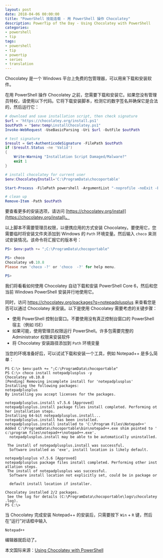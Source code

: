 ```yaml
---
layout: post
date: 2018-04-06 00:00:00
title: "PowerShell 技能连载 - 用 PowerShell 操作 Chocolatey"
description: PowerTip of the Day - Using Chocolatey with PowerShell
categories:
- powershell
- tip
tags:
- powershell
- tip
- powertip
- series
- translation
---
```

Chocolatey 是一个 Windows 平台上免费的包管理器，可以用来下载和安装软件。

在用 PowerShell 操作 Chocolatey 之前，您需要下载和安装它。如果您没有管理员特权，请使用以下代码。它将下载安装脚本，检测它的数字签名并确保它是合法的，然后运行它：

```powershell
# download and save installation script, then check signature
$url = 'https://chocolatey.org/install.ps1'
$outPath = "$env:temp\installChocolatey.ps1"
Invoke-WebRequest -UseBasicParsing -Uri $url -OutFile $outPath

# test signature
$result = Get-AuthenticodeSignature -FilePath $outPath
if ($result.Status -ne 'Valid')
{
    Write-Warning "Installation Script Damaged/Malware?"
    exit 1
}

# install chocolatey for current user
$env:ChocolateyInstall='C:\ProgramData\chocoportable'

Start-Process -FilePath powershell -ArgumentList "-noprofile -noExit -ExecutionPolicy Bypass -File ""$outPath""" -Wait

# clean up
Remove-Item -Path $outPath
```

要查看更多的安装选项，请访问 [https://chocolatey.org/install](https://chocolatey.org/install)。

以上脚本不需要管理员权限，以便携应用的方式安装 Chocolatey。要使用它，您需要临时将安装文件夹添加到 Windows 的 `Path` 环境变量。然后输入 `choco` 来测试安装情况。该命令将汇报它的版本号：

```powershell
PS> $env:path += ";C:\ProgramData\chocoportable"

PS> choco
Chocolatey v0.10.8
Please run 'choco -?' or 'choco  -?' for help menu.

PS>
```

我们将看看如何使用 Chocolatey 自动下载和安装 PowerShell Core 6，然后和您当前 Windows PowerShell 安装并行地使用它。

同时，访问 https://chocolatey.org/packages?q=notepadplusplus 来查看您是否可以通过 Chocolatey 来安装。以下是使用 Chocolatey 需要考虑的关键步骤：


* 使用 PowerShell 控制台窗口。不要使用没有真正控制台窗口的 PowerShell 宿主（例如 ISE）
* 如果可能，使用管理员权限运行 PowerShell。许多包需要完整的 Administrator 权限来安装软件
* 将 Chocolatey 安装路径添加到 `Path` 环境变量

当您的环境准备好后，可以试试下载和安装一个工具，例如 Notepad++ 是多么简单：

    PS C:\> $env:path += ";C:\ProgramData\chocoportable"
    PS C:\> choco install notepadplusplus -y
    Chocolatey v0.10.8
    [Pending] Removing incomplete install for 'notepadplusplus'
    Installing the following packages:
    notepadplusplus
    By installing you accept licenses for the packages.

    notepadplusplus.install v7.5.6 [Approved]
    notepadplusplus.install package files install completed. Performing ot
    her installation steps.
    Installing 64-bit notepadplusplus.install...
    notepadplusplus.install has been installed.
    notepadplusplus.install installed to 'C:\Program Files\Notepad++'
    Added C:\ProgramData\chocoportable\bin\notepad++.exe shim pointed to '
    c:\program files\notepad++\notepad++.exe'.
      notepadplusplus.install may be able to be automatically uninstalled.

     The install of notepadplusplus.install was successful.
      Software installed as 'exe', install location is likely default.

    notepadplusplus v7.5.6 [Approved]
    notepadplusplus package files install completed. Performing other inst
    allation steps.
     The install of notepadplusplus was successful.
      Software install location not explicitly set, could be in package or

      default install location if installer.

    Chocolatey installed 2/2 packages.
     See the log for details (C:\ProgramData\chocoportable\logs\chocolatey
    .log).
    PS C:\>

当 Chocolatey 完成安装 Notepad++ 的安装后，只需要按下 `Win` + `R` 键，然后在“运行”对话框中输入

    Notepad++

编辑器就启动了。

<!--more-->
本文国际来源：[Using Chocolatey with PowerShell](http://community.idera.com/powershell/powertips/b/tips/posts/using-chocolatey-with-powershell)
